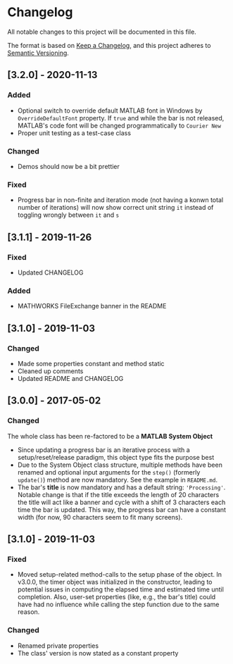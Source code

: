 # Changelog
All notable changes to this project will be documented in this file.

The format is based on [Keep a Changelog](https://keepachangelog.com/en/1.0.0/),
and this project adheres to [Semantic Versioning](https://semver.org/spec/v2.0.0.html).

## [3.2.0] - 2020-11-13
### Added
- Optional switch to override default MATLAB font in Windows by `OverrideDefaultFont` property. If `true` and while the bar is not released, MATLAB's code font will be changed programmatically to `Courier New`
- Proper unit testing as a test-case class

### Changed
- Demos should now be a bit prettier

### Fixed
- Progress bar in non-finite and iteration mode (not having a konwn total number of iterations) will now show correct unit string `it` instead of toggling wrongly between `it` and `s`


## [3.1.1] - 2019-11-26
### Fixed
- Updated CHANGELOG

### Added
- MATHWORKS FileExchange banner in the README


## [3.1.0] - 2019-11-03
### Changed
- Made some properties constant and method static
- Cleaned up comments
- Updated README and CHANGELOG


## [3.0.0] - 2017-05-02
### Changed
The whole class has been re-factored to be a **MATLAB System Object**
- Since updating a progress bar is an iterative process with a setup/reset/release paradigm, this object type fits the purpose best
- Due to the System Object class structure, multiple methods have been renamed and optional input arguments for the `step()` (formerly `update()`) method are now mandatory. See the example in `README.md`.
- The bar's **title** is now mandatory and has a default string: `'Processing'`. Notable change is that if the title exceeds the length of 20 characters the title will act like a banner and cycle with a shift of 3 characters each time the bar is updated. This way, the progress bar can have a constant width (for now, 90 characters seem to fit many screens).


## [3.1.0] - 2019-11-03
### Fixed
- Moved setup-related method-calls to the setup phase of the object. In v3.0.0, the timer object was initialized in the constructor, leading to potential issues in computing the elapsed time and estimated time until completion. Also, user-set properties (like, e.g., the bar's title) could have had no influence while calling the step function due to the same reason.

### Changed
- Renamed private properties
- The class' version is now stated as a constant property